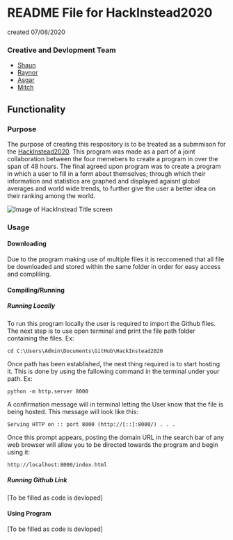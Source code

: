 # README File for HackInstead2020 
created 07/08/2020

### Creative and Devlopment Team

* [Shaun](https://github.com/knat01)
* [Raynor](https://github.com/RayElg)
* [Asgar](https://github.com/System-out-print-Asgar)
* [Mitch](https://github.com/MitchDorty)


## Functionality 

### Purpose
The purpose of creating this respository is to be treated as a submmison for the [HackInstead2020](https://www.hackworks.com/en/hack-instead). 
This program was made as a part of a joint collaboration between the four memebers to create a program
in over the span of 48 hours. The final agreed upon program was to create a program in which a user to 
fill in a form about themselves; through which their information and statistics are graphed and displayed
agaisnt global averages and world wide trends, to further give the user a better idea on their ranking among
the world.

![Image of HackInstead Title screen](https://cdn.discordapp.com/attachments/697886882255863931/741463634361712651/unknown.png)

### Usage

#### Downloading
Due to the program making use of multiple files it is reccomened that all file be downloaded and stored within
the same folder in order for easy access and compliling.

#### Compiling/Running 
##### Running Locally
To run this program locally the user is required to import the Github files. The next step is to use open terminal and print the file path folder containing the files.
Ex:
```
cd C:\Users\Admin\Documents\GitHub\HackInstead2020
```
Once path has been established, the next thing required is to start hosting it. This is done by using the fallowing command in the terminal under your path.
Ex:
```
python -m http.server 8000
```
A confirmation message will in terminal letting the User know that the file is being hosted. This message will look like this:
```
Serving HTTP on :: port 8000 (http://[::]:8000/) . . .
```
Once this prompt appears, posting the domain URL in the search bar of any web browser will allow you to be directed towards the program and begin using it:
```
http://localhost:8000/index.html
```
##### Running Github Link
[To be filled as code is devloped]


#### Using Program
[To be filled as code is devloped]






















